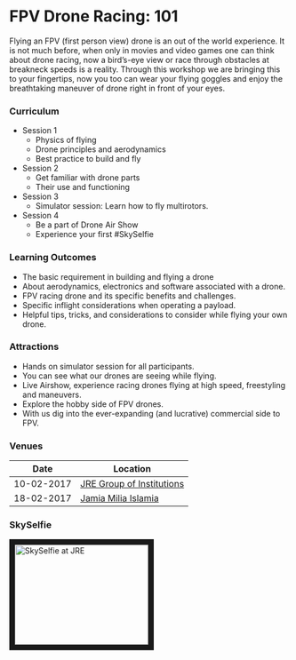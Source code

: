 # FPV Drone Racing: 101
Flying an FPV (first person view) drone is an out of the world experience.
It is not much before, when only in movies and video games one can think about drone racing, now a bird’s-eye view or race through obstacles at breakneck speeds is a reality. Through this workshop we are bringing this to your fingertips, now you too can wear your flying goggles and enjoy the breathtaking maneuver of drone right in front of your eyes.
### Curriculum
+ Session 1
  + Physics of flying
  + Drone principles and aerodynamics
  + Best practice to build and fly
+ Session 2
  + Get familiar with drone parts
  + Their use and functioning
+ Session 3
  + Simulator session: Learn how to fly multirotors.
+ Session 4
  + Be a part of Drone Air Show
  + Experience your first #SkySelfie
### Learning Outcomes
+ The basic requirement in building and flying a drone
+ About aerodynamics, electronics and software associated with a drone.
+ FPV racing drone and its specific benefits and challenges.
+ Specific inflight considerations when operating a payload.
+ Helpful tips, tricks, and considerations to consider while flying your own drone.
### Attractions
+ Hands on simulator session for all participants.
+ You can see what our drones are seeing while flying.
+ Live Airshow, experience racing drones flying at high speed, freestyling and maneuvers.
+ Explore the hobby side of FPV drones.
+ With us dig into the ever-expanding (and lucrative) commercial side to FPV.
### Venues
| Date | Location | 
| ---- | ---- |
| 10-02-2017 | [JRE Group of Institutions](/Workshops/FPV-Drone-Racing-101/JRE/) | 
| 18-02-2017 | [Jamia Milia Islamia](/Workshops/FPV-Drone-Racing-101/JMI/) | 


### SkySelfie
<a href="http://www.youtube.com/watch?feature=player_embedded&v=xx-MSRvAeJE
" target="_blank"><img src="http://img.youtube.com/vi/xx-MSRvAeJE/0.jpg" 
alt="SkySelfie at JRE" width="240" height="180" border="10" /></a><a href="https://www.youtube.com/embed/thf0-IwVedc"></a>
